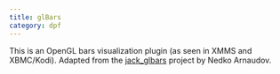 ```yaml
---
title: glBars
category: dpf
---
```

This is an OpenGL bars visualization plugin (as seen in XMMS and XBMC/Kodi).
Adapted from the [jack_glbars] project by Nedko Arnaudov.


[jack_glbars]: https://github.com/nedko/jack_glbars

